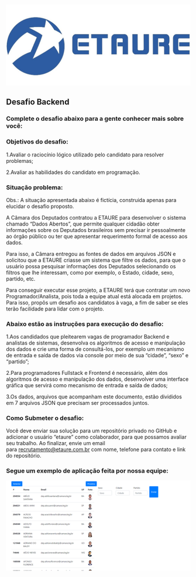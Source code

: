 
![](logo_etaure.jpeg)

## Desafio Backend
### Complete o desafio abaixo para a gente conhecer mais sobre você:

### Objetivos do desafio:


1.Avaliar o raciocínio lógico utilizado pelo candidato para resolver problemas;

2.Avaliar as habilidades do candidato em programação. 



### Situação problema:

Obs.: A situação apresentada abaixo é fictícia, construida apenas para elucidar o desafio proposto. 


A Câmara dos Deputados contratou a ETAURE para desenvolver o sistema chamado “Dados Abertos”, que permite qualquer cidadão obter informações sobre os Deputados brasileiros sem precisar ir pessoalmente ao órgão público ou ter que apresentar requerimento formal de acesso aos dados.

Para isso, a Câmara entregou as fontes de dados em arquivos JSON e solicitou que a ETAURE criasse um sistema que filtre os dados, para que o usuário possa pesquisar informações dos Deputados selecionando os filtros que lhe interessam, como por exemplo, o Estado, cidade, sexo, partido, etc. 

Para conseguir executar esse projeto, a ETAURE terá que contratar um novo Programador/Analista, pois toda a equipe atual está alocada em projetos. Para isso, propôs um desafio aos candidatos à vaga, a fim de saber se eles terão facilidade para lidar com o projeto.



### Abaixo estão as instruções para execução do desafio:

1.Aos candidados que pleitearem vagas de programador Backend e analistas de sistemas, desenvolva os algoritmos de acesso e manipulação dos dados e crie uma forma de consultá-los, por exemplo um mecanismo de entrada e saída de dados via console por meio de sua “cidade”, “sexo” e “partido”;

2.Para programadores Fullstack e Frontend é necessário, além dos algoritmos de acesso e manipulação dos dados, desenvolver uma interface gráfica que servirá como mecanismo de entrada e saída de dados;

3.Os dados, arquivos que acompanham este documento, estão divididos em 7 arquivos JSON que precisam ser processados juntos. 



### Como Submeter o desafio:

Você deve enviar sua solução para um repositório privado no GitHub e adicionar o usuário “etaure” como colaborador, para que possamos avaliar seu trabalho. Ao finalizar, envie um email para recrutamento@etaure.com.br com nome, telefone para contato e link do repositório.



### Segue um exemplo de aplicação feita por nossa equipe:

![](print.jpeg)

